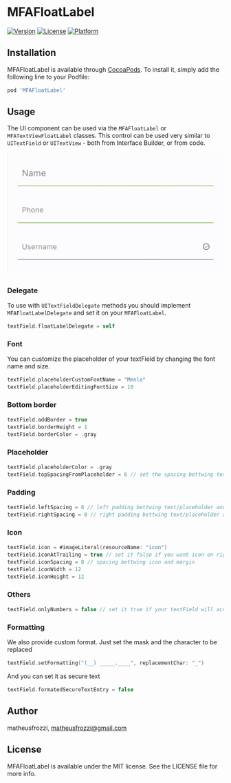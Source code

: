 # MFAFloatLabel

[![Version](https://img.shields.io/cocoapods/v/MFAFloatLabel.svg?style=flat)](https://cocoapods.org/pods/MFAFloatLabel)
[![License](https://img.shields.io/cocoapods/l/MFAFloatLabel.svg?style=flat)](https://cocoapods.org/pods/MFAFloatLabel)
[![Platform](https://img.shields.io/cocoapods/p/MFAFloatLabel.svg?style=flat)](https://cocoapods.org/pods/MFAFloatLabel)

## Installation

MFAFloatLabel is available through [CocoaPods](https://cocoapods.org). To install
it, simply add the following line to your Podfile:

```ruby
pod 'MFAFloatLabel'
```

## Usage

The UI component can be used via the `MFAFloatLabel` or `MFATextViewFloatLabel` classes. This control can be used very similar to `UITextField` or `UITextView` - both from Interface Builder, or from code.

![](/Example/MFAFloatLabel/example.gif)

### Delegate
To use with `UITextFieldDelegate` methods you should implement `MFAFloatLabelDelegate` and set it on your `MFAFloatLabel`.
```swift
textField.floatLabelDelegate = self
```

### Font
You can customize the placeholder of your textField by changing the font name and size.
```swift
textField.placeholderCustomFontName = "Menlo"
textField.placeholderEditingFontSize = 10
```

### Bottom border
```swift
textField.addBorder = true
textField.borderHeight = 1
textField.borderColor = .gray
```

### Placeholder
```swift
textField.placeholderColor = .gray
textField.topSpacingFromPlaceholder = 6 // set the spacing bettwing text and placeholder when typing
```

### Padding
```swift
textField.leftSpacing = 8 // left padding bettwing text/placeholder and left margin
textField.rightSpacing = 8 // right padding bettwing text/placeholder and right margin
```

### Icon
```swift
textField.icon = #imageLiteral(resourceName: "icon")
textField.iconAtTrailing = true // set it false if you want icon on right
textField.iconSpacing = 8 // spacing bettwing icon and margin
textField.iconWidth = 12
textField.iconHeight = 12
```

### Others
```swift
textField.onlyNumbers = false // set it true if your textField will accept only numbers
```

### Formatting
We also provide custom format. Just set the mask and the character to be replaced
```swift
textField.setFormatting("(__) _____.____", replacementChar: "_")
```
And you can set it as secure text
```swift 
textField.formatedSecureTextEntry = false
```

## Author

matheusfrozzi, matheusfrozzi@gmail.com

## License

MFAFloatLabel is available under the MIT license. See the LICENSE file for more info.
